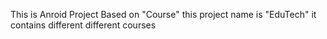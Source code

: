This is Anroid Project Based on "Course" this project name is "EduTech" it contains different different courses 
